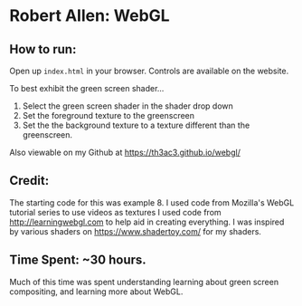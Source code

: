 # Robert Allen: WebGL

## How to run:

Open up `index.html` in your browser.
Controls are available on the website.

To best exhibit the green screen shader...
1. Select the green screen shader in the shader drop down
2. Set the foreground texture to the greenscreen
3. Set the the background texture to a texture different than the greenscreen.

Also viewable on my Github at https://th3ac3.github.io/webgl/

## Credit:

The starting code for this was example 8.
I used code from Mozilla's WebGL tutorial series to use videos as textures
I used code from http://learningwebgl.com to help aid in creating everything.
I was inspired by various shaders on https://www.shadertoy.com/ for my shaders.

## Time Spent: ~30 hours. 

Much of this time was spent understanding learning about green screen compositing,
and learning more about WebGL.
